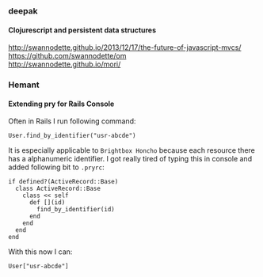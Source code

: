 ### deepak

#### Clojurescript and persistent data structures

http://swannodette.github.io/2013/12/17/the-future-of-javascript-mvcs/  
https://github.com/swannodette/om  
http://swannodette.github.io/mori/  

### Hemant

#### Extending pry for Rails Console

Often in Rails I run following command:

    User.find_by_identifier("usr-abcde")

It is especially applicable to `Brightbox Honcho` because each resource there has
a alphanumeric identifier. I got really tired of typing this in console and added following
bit to `.pryrc`:

    if defined?(ActiveRecord::Base)
      class ActiveRecord::Base
        class << self
          def [](id)
            find_by_identifier(id)
          end
        end
      end
    end

With this now I can:

    User["usr-abcde"]
    
    
